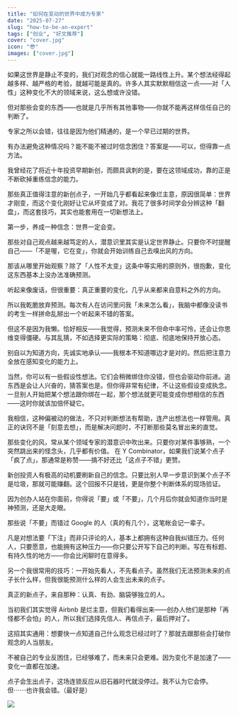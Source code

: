 ```yaml
---
title: "如何在变动的世界中成为专家"
date: "2025-07-27"
slug: "how-to-be-an-expert"
tags: ["创业", "好文推荐"]
cover: "cover.jpg"
icon: "😎"
images: ["cover.jpg"]
---
```

如果这世界是静止不变的，我们对观念的信心就能一路线性上升。某个想法经得起越多样、越严格的考验，就越可能是真的。许多人其实默默相信这一点——对「人性」这种变化不大的领域来说，这么想或许没错。



但对那些会变的东西——也就是几乎所有其他事物——你就不能再这样信任自己的判断了。



专家之所以会错，往往是因为他们精通的，是一个早已过期的世界。



有办法避免这种情况吗？能不能不被过时信念困住？答案是——可以，但得靠一点方法。



我曾经花了将近十年投资早期新创，而颇具讽刺的是，要在这领域成功，靠的正是不断砍掉重练信念的能力。



那些真正值得注意的新创点子，一开始几乎都看起来像烂主意，原因很简单：世界才刚变，而这个变化刚好让它从坏变成了对。我花了很多时间学会分辨这种「翻盘」，而这套技巧，其实也能套用在一切新想法上。



第一步，养成一种信念：世界一定会变。



那些对自己观点越来越笃定的人，潜意识里其实是认定世界静止。只要你不时提醒自己——「不是喔，它在变」，你就会开始训练自己去嗅出风的方向。



那该从哪里开始观察？除了「人性不太变」这条中等实用的原则外，很抱歉，变化这东西基本上没办法准确预测。



听起来像废话，但很重要：真正重要的变化，几乎从来都来自意料之外的方向。



所以我乾脆放弃预测。每次有人在访问里问我「未来怎么看」，我脑中都像没读书的考生一样拼命乱掰出一个听起来不错的答案。



但这不是因为我懒。恰好相反——我觉得，预测未来不但命中率可怜，还会让你思维变得僵硬。与其乱猜，不如选择更实际的策略：彻底、彻底地保持开放心态。



别自以为知道方向，先诚实地承认——我根本不知道哪边才是对的。然后把注意力全放在感知变化的能力上。



当然，你可以有一些假设性想法。它们会稍微绑住你没错，但也会驱动你前进。追东西是会让人兴奋的，猜答案也是。但你得非常有纪律，不让这些假设变成执念。
一旦别人开始把某个想法跟你绑在一起，那个想法就更可能变成你想相信的东西——这时你就该加倍怀疑它。



我相信，这种偏被动的做法，不只对判断想法有帮助，连产出想法也一样管用。真正的诀窍不是「刻意去想」，而是解决问题时，不打断那些莫名冒出来的直觉。



那些变化的风，常从某个领域专家的潜意识中吹出来。只要你对某件事够熟，一个突然跳出来的怪念头，几乎都有价值。
在 Y Combinator，如果我们说某个点子「疯了点」，那通常是称赞——搞不好还比「这点子不错」更赞。



新创投资人有极高的动机要刷新自己的信念。只要比别人早一步意识到某个点子不是垃圾，那就可能赚翻。这个回报不只是钱，更是你整个判断体系的现场验证。



因为创办人站在你面前，你得说「要」或「不要」，几个月后你就会知道你当时是神预测，还是大走眼。



那些说「不要」而错过 Google 的人（真的有几个），这笔帐会记一辈子。



凡是对想法要「下注」而非只评论的人，基本上都拥有这种自我纠错压力。任何人，只要愿意，也能拥有这种压力——你只要公开写下自己的判断。写在有标题、有持久性的地方——你会比闲聊时在意得多。



另一个我很常用的技巧：一开始先看人，不先看点子。虽然我们无法预测未来的点子长什么样，但我很能预测什么样的人会生出未来的点子。



真正的新点子，来自那种：认真、有劲、脑袋够独立的人。



当初我们其实觉得 Airbnb 是烂主意，但我们看得出来——创办人他们是那种「再怪都不会怕」的人，所以我们选择先信人、再信点子，最后押对了。



这招其实通用：想要快一点知道自己什么观念已经过时了？那就去跟那些会打破你观念的人当朋友。



不被自己的专业反困住，已经够难了，而未来只会更难。因为变化不是加速了——变化一直都在加速。



点子会生出点子，这场连锁反应从旧石器时代就没停过。我不认为它会停。
但⋯⋯也许我会错。（最好是）




![](https://prod-files-secure.s3.us-west-2.amazonaws.com/112d0858-5090-4d34-a606-b75eb8d65fd2/46476355-9cf3-4e99-9b7a-3531bc426380/1000202064.png?X-Amz-Algorithm=AWS4-HMAC-SHA256&X-Amz-Content-Sha256=UNSIGNED-PAYLOAD&X-Amz-Credential=ASIAZI2LB466VHNU65MD%2F20250816%2Fus-west-2%2Fs3%2Faws4_request&X-Amz-Date=20250816T091338Z&X-Amz-Expires=3600&X-Amz-Security-Token=IQoJb3JpZ2luX2VjECcaCXVzLXdlc3QtMiJIMEYCIQDb6RLT%2BOAFS0F%2ByeUnDd3PYqJZ9PGtAi7wVk%2F23KtozwIhAIZNdig4mxAON3%2Fs%2BoXJThYICu0QjrzvnAKmWtUP23XLKv8DCHAQABoMNjM3NDIzMTgzODA1IgxIB7dz92BTeWd6DZgq3AOassSFLYEQDj%2BQid%2FJZIXzMAmS5VTFmYCo4z6QeNmaNISqf4F4VyLUb4AEEW3YnxZdQrYpj3SZUu8XX1kvu3Mwf1RqzlhOiOM5jpU1Gd6c6J10y9StWUQJShT1UG7iWsUn6pxIiPzRRSbDhGdAyyQpqmOYaJXCuLnrLR7iADj16TXqoUrPIuvurysdboaHJ0zplU9u9DV1AG4jw6u5vAElqmTXgNbbBNcmpJr7a9buCxqR20TSym2rZ%2BycMhDkL132nH%2Bx4z2BZ20j%2BkQI4h9GbmxSjidR41hvNHiFLFU8fL6TEU3oSXOaer0J219l5fPwPiK5oXnEdA5K0qpgI%2B%2FWx9OvF19Nc8zSHS2NVhzr0yipHDSo5XOAmLPFxxQgpazCONcf1qJGuN1ZheOyc2RrBevTLtxXV9d3yt4lU8Q9BXSbAzetQYB%2Bq1lLvH9hRRLEM7YdYyuVn9aLpf%2BMfzQ%2BIT1u3rW%2FZZufJo9k1F4MHB3wktB7rUOv%2F437eir7l5aud5hWhPJ%2FEuju1yAohNzBkQKj1o6kL7Iqpm0R0j3oU%2BsVpLeQp0My%2FPW6DDLXPu2NUdPxLT2%2B6tB0DYXSpa0ZyicGv23MEORWP%2BOKFUdN%2B7hmx8AcniI95LaCVjDM3YDFBjqkARvqHseBPwisxNoYMfMHz5cY6D%2BxHQXwFrXSzboKjrTXuZBg8xQT5WV%2Fb3KYlxbBYERZRGkItPzJ1ET6BXzojQUjg30TcPOh%2Bvwz9Fy0Q14lwXvs4nFVfqe%2BsInHHHuDY21i99p6jyQRLVaM2YEzcGXbhYbFpssOlkltmo%2FH%2F61JHuKLsnexQj3ZAMh%2Fl87wUA35kvnRlV8Jsjnsj%2BX0UWipaYtU&X-Amz-Signature=ad6721857ef11ba85bbc7932f6d6d81b133cc7fa0dab0da07973d0022beb19d7&X-Amz-SignedHeaders=host&x-amz-checksum-mode=ENABLED&x-id=GetObject)

